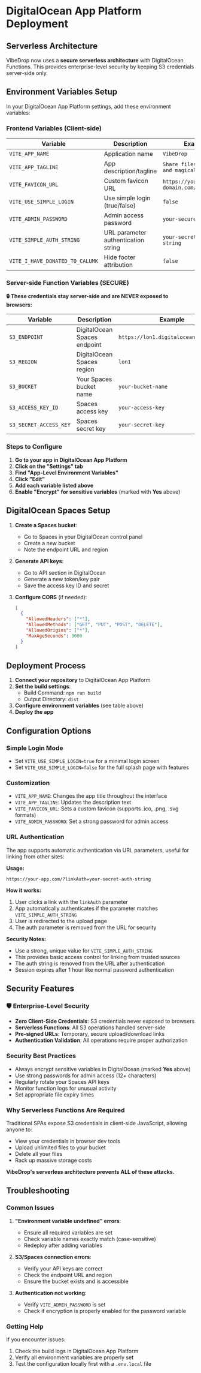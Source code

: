 # DigitalOcean App Platform Deployment

## Serverless Architecture

VibeDrop now uses a **secure serverless architecture** with DigitalOcean Functions. This provides enterprise-level security by keeping S3 credentials server-side only.

## Environment Variables Setup

In your DigitalOcean App Platform settings, add these environment variables:

### Frontend Variables (Client-side)

| Variable | Description | Example | Encrypt |
|----------|-------------|---------|---------|
| `VITE_APP_NAME` | Application name | `VibeDrop` | No |
| `VITE_APP_TAGLINE` | App description/tagline | `Share files securely and magically` | No |
| `VITE_FAVICON_URL` | Custom favicon URL | `https://your-domain.com/favicon.ico` | No |
| `VITE_USE_SIMPLE_LOGIN` | Use simple login (true/false) | `false` | No |
| `VITE_ADMIN_PASSWORD` | Admin access password | `your-secure-password` | **Yes** |
| `VITE_SIMPLE_AUTH_STRING` | URL parameter authentication string | `your-secret-auth-string` | **Yes** |
| `VITE_I_HAVE_DONATED_TO_CALUMK` | Hide footer attribution | `false` | No |

### Server-side Function Variables (SECURE)

**🔒 These credentials stay server-side and are NEVER exposed to browsers:**

| Variable | Description | Example | Encrypt |
|----------|-------------|---------|---------|
| `S3_ENDPOINT` | DigitalOcean Spaces endpoint | `https://lon1.digitaloceanspaces.com` | No |
| `S3_REGION` | DigitalOcean Spaces region | `lon1` | No |
| `S3_BUCKET` | Your Spaces bucket name | `your-bucket-name` | No |
| `S3_ACCESS_KEY_ID` | Spaces access key | `your-access-key` | **Yes** |
| `S3_SECRET_ACCESS_KEY` | Spaces secret key | `your-secret-key` | **Yes** |

### Steps to Configure

1. **Go to your app in DigitalOcean App Platform**
2. **Click on the "Settings" tab**
3. **Find "App-Level Environment Variables"**
4. **Click "Edit"**
5. **Add each variable listed above**
6. **Enable "Encrypt" for sensitive variables** (marked with **Yes** above)

## DigitalOcean Spaces Setup

1. **Create a Spaces bucket**:
   - Go to Spaces in your DigitalOcean control panel
   - Create a new bucket
   - Note the endpoint URL and region

2. **Generate API keys**:
   - Go to API section in DigitalOcean
   - Generate a new token/key pair
   - Save the access key ID and secret

3. **Configure CORS** (if needed):
   ```json
   [
     {
       "AllowedHeaders": ["*"],
       "AllowedMethods": ["GET", "PUT", "POST", "DELETE"],
       "AllowedOrigins": ["*"],
       "MaxAgeSeconds": 3000
     }
   ]
   ```

## Deployment Process

1. **Connect your repository** to DigitalOcean App Platform
2. **Set the build settings**:
   - Build Command: `npm run build`
   - Output Directory: `dist`
3. **Configure environment variables** (see table above)
4. **Deploy the app**

## Configuration Options

### Simple Login Mode
- Set `VITE_USE_SIMPLE_LOGIN=true` for a minimal login screen
- Set `VITE_USE_SIMPLE_LOGIN=false` for the full splash page with features

### Customization
- `VITE_APP_NAME`: Changes the app title throughout the interface
- `VITE_APP_TAGLINE`: Updates the description text
- `VITE_FAVICON_URL`: Sets a custom favicon (supports .ico, .png, .svg formats)
- `VITE_ADMIN_PASSWORD`: Set a strong password for admin access

### URL Authentication
The app supports automatic authentication via URL parameters, useful for linking from other sites:

**Usage:**
```
https://your-app.com/?linkAuth=your-secret-auth-string
```

**How it works:**
1. User clicks a link with the `linkAuth` parameter
2. App automatically authenticates if the parameter matches `VITE_SIMPLE_AUTH_STRING`
3. User is redirected to the upload page
4. The auth parameter is removed from the URL for security

**Security Notes:**
- Use a strong, unique value for `VITE_SIMPLE_AUTH_STRING`
- This provides basic access control for linking from trusted sources
- The auth string is removed from the URL after authentication
- Session expires after 1 hour like normal password authentication

## Security Features

### 🛡️ Enterprise-Level Security
- **Zero Client-Side Credentials**: S3 credentials never exposed to browsers
- **Serverless Functions**: All S3 operations handled server-side
- **Pre-signed URLs**: Temporary, secure upload/download links
- **Authentication Validation**: All operations require proper authorization

### Security Best Practices
- Always encrypt sensitive variables in DigitalOcean (marked **Yes** above)
- Use strong passwords for admin access (12+ characters)
- Regularly rotate your Spaces API keys
- Monitor function logs for unusual activity
- Set appropriate file expiry times

### Why Serverless Functions Are Required
Traditional SPAs expose S3 credentials in client-side JavaScript, allowing anyone to:
- View your credentials in browser dev tools
- Upload unlimited files to your bucket
- Delete all your files
- Rack up massive storage costs

**VibeDrop's serverless architecture prevents ALL of these attacks.**

## Troubleshooting

### Common Issues

1. **"Environment variable undefined" errors**:
   - Ensure all required variables are set
   - Check variable names exactly match (case-sensitive)
   - Redeploy after adding variables

2. **S3/Spaces connection errors**:
   - Verify your API keys are correct
   - Check the endpoint URL and region
   - Ensure the bucket exists and is accessible

3. **Authentication not working**:
   - Verify `VITE_ADMIN_PASSWORD` is set
   - Check if encryption is properly enabled for the password variable

### Getting Help

If you encounter issues:
1. Check the build logs in DigitalOcean App Platform
2. Verify all environment variables are properly set
3. Test the configuration locally first with a `.env.local` file 